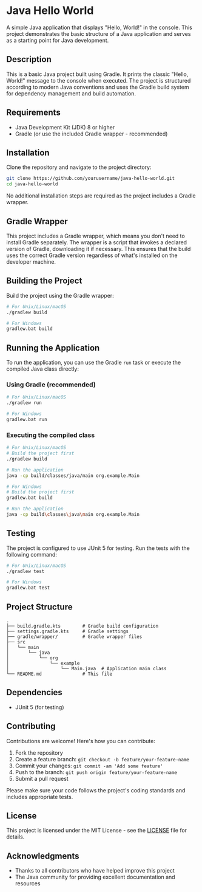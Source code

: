 # Java Hello World

A simple Java application that displays "Hello, World!" in the console. This project demonstrates the basic structure of a Java application and serves as a starting point for Java development.

## Description

This is a basic Java project built using Gradle. It prints the classic "Hello, World!" message to the console when executed. The project is structured according to modern Java conventions and uses the Gradle build system for dependency management and build automation.

## Requirements

- Java Development Kit (JDK) 8 or higher
- Gradle (or use the included Gradle wrapper - recommended)

## Installation

Clone the repository and navigate to the project directory:

```bash
git clone https://github.com/yourusername/java-hello-world.git
cd java-hello-world
```

No additional installation steps are required as the project includes a Gradle wrapper.

## Gradle Wrapper

This project includes a Gradle wrapper, which means you don't need to install Gradle separately. The wrapper is a script that invokes a declared version of Gradle, downloading it if necessary. This ensures that the build uses the correct Gradle version regardless of what's installed on the developer machine.

## Building the Project

Build the project using the Gradle wrapper:

```bash
# For Unix/Linux/macOS
./gradlew build

# For Windows
gradlew.bat build
```

## Running the Application

To run the application, you can use the Gradle `run` task or execute the compiled Java class directly:

### Using Gradle (recommended)

```bash
# For Unix/Linux/macOS
./gradlew run

# For Windows
gradlew.bat run
```

### Executing the compiled class

```bash
# For Unix/Linux/macOS
# Build the project first
./gradlew build

# Run the application
java -cp build/classes/java/main org.example.Main

# For Windows
# Build the project first
gradlew.bat build

# Run the application
java -cp build\classes\java\main org.example.Main
```

## Testing

The project is configured to use JUnit 5 for testing. Run the tests with the following command:

```bash
# For Unix/Linux/macOS
./gradlew test

# For Windows
gradlew.bat test
```

## Project Structure

```
.
├── build.gradle.kts        # Gradle build configuration
├── settings.gradle.kts     # Gradle settings
├── gradle/wrapper/         # Gradle wrapper files
├── src
│   └── main
│       └── java
│           └── org
│               └── example
│                   └── Main.java  # Application main class
└── README.md               # This file
```

## Dependencies

- JUnit 5 (for testing)

## Contributing

Contributions are welcome! Here's how you can contribute:

1. Fork the repository
2. Create a feature branch: `git checkout -b feature/your-feature-name`
3. Commit your changes: `git commit -am 'Add some feature'`
4. Push to the branch: `git push origin feature/your-feature-name`
5. Submit a pull request

Please make sure your code follows the project's coding standards and includes appropriate tests.

## License

This project is licensed under the MIT License - see the [LICENSE](LICENSE) file for details.

## Acknowledgments

- Thanks to all contributors who have helped improve this project
- The Java community for providing excellent documentation and resources
